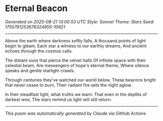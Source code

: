 # Eternal Beacon

*Generated on 2025-08-21 13:00:53 UTC*
*Style: Sonnet*
*Theme: Stars*
*Seed: 1755781253678324955-10921*

---

Above the earth where darkness softly falls,
A thousand points of light begin to gleam,
Each star a witness to our earthly dreams,
And ancient echoes through the cosmos calls.

The distant suns that pierce the velvet halls
Of infinite space with their celestial beam,
Are messengers of hope's eternal theme,
Where silence speaks and gentle starlight crawls.

Through centuries they've watched our world below,
These beacons bright that never cease to burn,
Their radiant fire sets the night aglow.

In their steadfast light, what truths we learn:
That even in the depths of darkest woe,
The stars remind us light will still return.

---

*This poem was automatically generated by Claude via GitHub Actions*